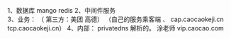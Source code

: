 1、数据库 mango redis 
2、中间件服务    
3、业务： （ 第三方：美团  高德） （自己的服务乘客端  、 cap.caocaokeji.cn tcp.caocaokeji.cn）
4、内部： privatedns 解析的。 涂老师   vip.caocao.com 


